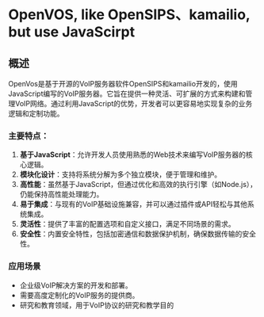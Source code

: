 # OpenVOS, like OpenSIPS、kamailio, but use JavaScirpt

## 概述

OpenVos是基于开源的VoIP服务器软件OpenSIPS和kamailio开发的，使用JavaScript编写的VoIP服务器。它旨在提供一种灵活、可扩展的方式来构建和管理VoIP网络。通过利用JavaScript的优势，开发者可以更容易地实现复杂的业务逻辑和定制功能。

### 主要特点：

1. **基于JavaScript**：允许开发人员使用熟悉的Web技术来编写VoIP服务器的核心逻辑。
2. **模块化设计**：支持将系统分解为多个独立模块，便于管理和维护。
3. **高性能**：虽然基于JavaScript，但通过优化和高效的执行引擎（如Node.js），仍能保持高性能处理能力。
4. **易于集成**：与现有的VoIP基础设施兼容，并可以通过插件或API轻松与其他系统集成。
5. **灵活性**：提供了丰富的配置选项和自定义接口，满足不同场景的需求。
6. **安全性**：内置安全特性，包括加密通信和数据保护机制，确保数据传输的安全性。

### 应用场景

- 企业级VoIP解决方案的开发和部署。
- 需要高度定制化的VoIP服务的提供商。
- 研究和教育领域，用于VoIP协议的研究和教学目的